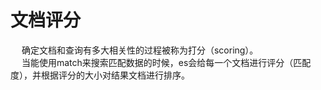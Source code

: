 


# 文档评分  
<!-- 


https://www.jianshu.com/p/70d1c3045c11

ES学习——ES评分简单介绍
https://blog.csdn.net/qq_25673113/article/details/88917161

https://wenku.baidu.com/view/a6c9b0cc862458fb770bf78a6529647d272834ce.html?_wkts_=1703144015926&bdQuery=es%E8%AF%84%E5%88%86%E6%98%AF%E4%BB%80%E4%B9%88

-->
&emsp; 确定文档和查询有多大相关性的过程被称为打分（scoring）。  
&emsp; 当能使用match来搜索匹配数据的时候，es会给每一个文档进行评分（匹配度），并根据评分的大小对结果文档进行排序。  






